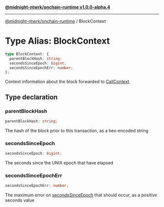 [**@midnight-ntwrk/onchain-runtime v1.0.0-alpha.4**](../README.md)

***

[@midnight-ntwrk/onchain-runtime](../globals.md) / BlockContext

# Type Alias: BlockContext

```ts
type BlockContext: {
  parentBlockHash: string;
  secondsSinceEpoch: bigint;
  secondsSinceEpochErr: number;
};
```

Context information about the block forwarded to [CallContext](CallContext.md).

## Type declaration

### parentBlockHash

```ts
parentBlockHash: string;
```

The hash of the block prior to this transaction, as a hex-encoded string

### secondsSinceEpoch

```ts
secondsSinceEpoch: bigint;
```

The seconds since the UNIX epoch that have elapsed

### secondsSinceEpochErr

```ts
secondsSinceEpochErr: number;
```

The maximum error on [secondsSinceEpoch](BlockContext.md#secondssinceepoch) that should occur, as a
positive seconds value

